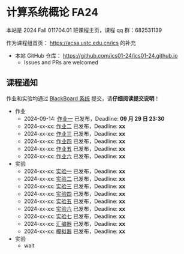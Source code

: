 # 计算系统概论 FA24

本站是 2024 Fall 011704.01 班课程主页，课程 qq 群：682531139

作为课程组首页： <https://acsa.ustc.edu.cn/ics> 的补充

<!-- - 本课程回放链接： <https://v.ustc.edu.cn/1/2023-1/capture-course/CS1002A.01/detail> -->
- 本站 GitHub 仓库： <https://github.com/ics01-24/ics01-24.github.io>
  - Issues and PRs are welcomed

## 课程通知

作业和实验均通过 [BlackBoard 系统](https://www.bb.ustc.edu.cn/) 提交，请**仔细阅读提交说明**！

- 作业
  - 2024-09-14: [作业一](./homework/hw1.html) 已发布，Deadline: **09 月 29 日 23:30**
  - 2024-xx-xx: [作业二](./homework/hw2.html) 已发布，Deadline: **xx**
  - 2024-xx-xx: [作业三](./homework/hw3.html) 已发布，Deadline: **xx**
  - 2024-xx-xx: [作业四](./homework/hw4.html) 已发布，Deadline: **xx**
  - 2024-xx-xx: [作业五](./homework/hw5.html) 已发布，Deadline: **xx**
  - 2024-xx-xx: [作业六](./homework/hw6.html) 已发布，Deadline: **xx**
- 实验
  - 2024-xx-xx: [实验一](./labs/lab1.html) 已发布，Deadline: **xx**
  - 2024-xx-xx: [实验二](./labs/lab2.html) 已发布，Deadline: **xx**
  - 2024-xx-xx: [实验三](./labs/lab3.html) 已发布，Deadline: **xx**
  - 2024-xx-xx: [实验四](./labs/lab4.html) 已发布，Deadline: **xx**
  - 2024-xx-xx: [实验五](./labs/lab5.html) 已发布，Deadline: **xx**
  - 2024-xx-xx: [实验六](./labs/lab6.html) 已发布，Deadline: **xx**
  - 2024-xx-xx: [实验七](./labs/lab7.html) 已发布，Deadline: **xx**
  - 2024-xx-xx: [汇编器](./labs/laba.html) 已发布，Deadline: **xx**
  - 2024-xx-xx: [模拟器](./labs/labs.html) 已发布，Deadline: **xx**
- 实验
  - wait
<!-- - 作业
  - 2023-09-22: [作业一](./homework/hw1.html) 已发布，Deadline: **09 月 28 日 23:30**
  - 2023-10-13: [作业二](./homework/hw2.html) 已发布，Deadline: **10 月 20 日 23:30**
  - 2023-10-20: [作业三](./homework/hw3.html) 已发布，Deadline: **10 月 27 日 23:30**
  - 2023-11-03: [作业四](./homework/hw4.html) 已发布，Deadline: **11 月 10 日 23:30**
  - 2023-11-26: [作业五](./homework/hw5.html) 已发布，Deadline: **12 月 03 日 23:30**
  - 2023-12-16: [作业六](./homework/hw6.html) 已发布，Deadline: **12 月 24 日 23:30**
- 实验
  - 2023-10-13: [实验一](./labs/lab1.html) 已发布，Deadline: **11 月 05 日 23:30**
  - 2023-11-06: [实验二](./labs/lab2.html) 已发布，Deadline: **11 月 22 日 23:30**
  - 2023-11-21: [实验三](./labs/lab3.html) 已发布，Deadline: **12 月 01 日 23:30**
  - 2023-12-07: [实验四](./labs/lab4.html) 已发布，Deadline: **12 月 17 日 23:30**
  - 2023-12-12: [实验五](./labs/lab5.html) 已发布，Deadline: **12 月 24 日 23:30**
  - 2023-12-19: [实验六](./labs/lab6.html) 已发布，Deadline: **12 月 31 日 23:30**
  - 2023-12-25: [实验七](./labs/lab7.html) 已发布，Deadline: **01 月 12 日 23:30**
  - 2024-01-02: [实验八](./labs/lab8.html) 已发布，Deadline: **01 月 14 日 23:30** -->
